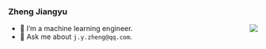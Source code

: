 ### Zheng Jiangyu

<!--
**yizhiru/yizhiru** is a ✨ _special_ ✨ repository because its `README.md` (this file) appears on your GitHub profile.

Here are some ideas to get you started:

- 🔭 I’m currently working on ...
- 🌱 I’m currently learning ...
- 👯 I’m looking to collaborate on ...
- 🤔 I’m looking for help with ...
- 💬 Ask me about ...
- 📫 How to reach me: ...
- 😄 Pronouns: ...
- ⚡ Fun fact: ...
-->

</div>
<img align="right" src="https://github-readme-stats.vercel.app/api?username=yizhiru&show_icons=true&icon_color=805AD5&text_color=718096&bg_color=ffffff&hide_title=true" />


- 🔭 I’m a machine learning engineer.
- 💬 Ask me about `j.y.zheng@qq.com`.


